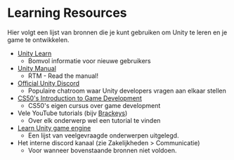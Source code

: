 # Learning Resources
Hier volgt een lijst van bronnen die je kunt gebruiken om Unity te leren en je game te ontwikkelen.
- [Unity Learn](https://learn.unity.com/)
	- Bomvol informatie voor nieuwe gebruikers
- [Unity Manual](https://docs.unity3d.com/Manual/index.html)
	- RTM - Read the manual!
- [Official Unity Discord](https://discord.com/invite/unity)
	- Populaire chatroom waar Unity developers vragen aan elkaar stellen
- [CS50's Introduction to Game Development](https://pll.harvard.edu/course/cs50s-introduction-game-development)
	- CS50's eigen cursus over game development
- Vele YouTube tutorials (bijv [Brackeys](https://www.youtube.com/c/Brackeys))
	- Over elk onderwerp wel een tutorial te vinden
- [Learn Unity game engine](https://vionixstudio.com/learn-unity-game-engine/) 
	- Een lijst van veelgevraagde onderwerpen uitgelegd.
- Het interne discord kanaal (zie Zakelijkheden > Communicatie)
	- Voor wanneer bovenstaande bronnen niet voldoen.